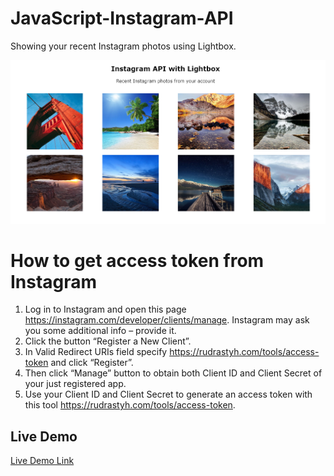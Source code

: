 # JavaScript-Instagram-API
Showing your recent Instagram photos using Lightbox.

![alt text](https://github.com/Vitali-Vitali/JavaScript-Instagram-API/blob/master/InstagramJS.PNG?raw=true)

# How to get access token from Instagram
1. Log in to Instagram and open this page https://instagram.com/developer/clients/manage. Instagram may ask you some additional info – provide it.
2. Click the button “Register a New Client”.
3. In Valid Redirect URIs field specify https://rudrastyh.com/tools/access-token and click “Register”. 
4. Then click “Manage” button to obtain both Client ID and Client Secret of your just registered app.
5. Use your Client ID and Client Secret to generate an access token with this tool https://rudrastyh.com/tools/access-token.

## Live Demo
[Live Demo Link](https://codepen.io/vitali-vitali/full/dybmNRB)
